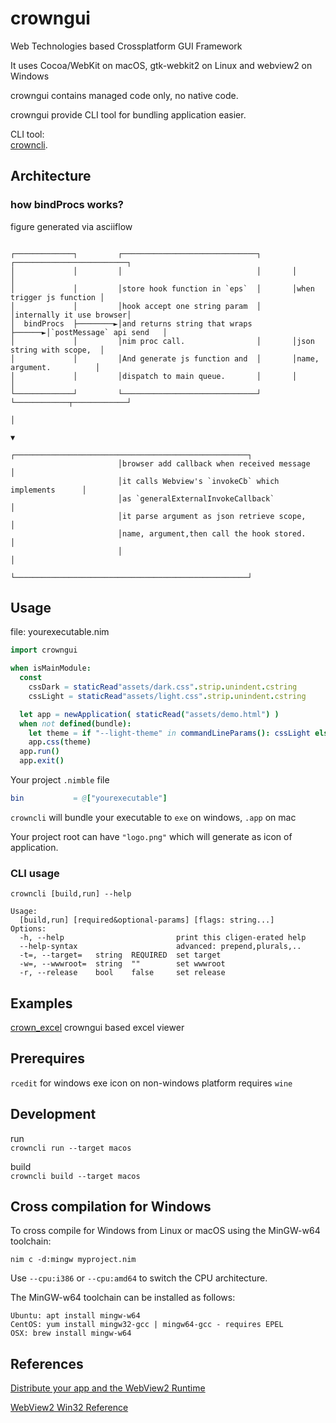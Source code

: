 # crowngui  

Web Technologies based Crossplatform GUI Framework  

It uses Cocoa/WebKit on macOS, gtk-webkit2 on Linux and webview2 on Windows  

crowngui contains managed code only, no native code.

crowngui provide CLI tool for bundling application easier.

CLI tool:  
[crowncli](https://github.com/bung87/crowncli). 

## Architecture

### how bindProcs works?  

figure generated via asciiflow  

```

┌─────────────┐         ┌──────────────────────────────┐       ┌─────────────────────────┐
│             │         │                              │       │                         │
│             │         │store hook function in `eps`  │       │when trigger js function │
│             │         │hook accept one string param  │       │internally it use browser│
│  bindProcs  ├────────►│and returns string that wraps ├──────►│`postMessage` api send   │
│             │         │nim proc call.                │       │json string with scope,  │
│             │         │And generate js function and  │       │name, argument.          │
│             │         │dispatch to main queue.       │       │                         │
└─────────────┘         └──────────────────────────────┘       └────────────┬────────────┘
                                                                            │
                                                                            ▼
                        ┌────────────────────────────────────────────────────┐
                        │browser add callback when received message          │
                        │it calls Webview's `invokeCb` which implements      │
                        │as `generalExternalInvokeCallback`                  │
                        │it parse argument as json retrieve scope,           │
                        │name, argument,then call the hook stored.           │
                        │                                                    │
                        └────────────────────────────────────────────────────┘

```

## Usage  
file: yourexecutable.nim  
``` nim
import crowngui

when isMainModule:
  const   
    cssDark = staticRead"assets/dark.css".strip.unindent.cstring
    cssLight = staticRead"assets/light.css".strip.unindent.cstring

  let app = newApplication( staticRead("assets/demo.html") )
  when not defined(bundle):
    let theme = if "--light-theme" in commandLineParams(): cssLight else: cssDark
    app.css(theme)
  app.run()
  app.exit()
```
Your project `.nimble` file  
``` nim
bin           = @["yourexecutable"]
```

`crowncli` will bundle your executable to `exe` on windows, `.app` on mac  

Your project root can have `"logo.png"` which will generate as icon of application.  

### CLI usage  
`crowncli [build,run] --help`  

```
Usage:
  [build,run] [required&optional-params] [flags: string...]
Options:
  -h, --help                         print this cligen-erated help
  --help-syntax                      advanced: prepend,plurals,..
  -t=, --target=   string  REQUIRED  set target
  -w=, --wwwroot=  string  ""        set wwwroot
  -r, --release    bool    false     set release

```

## Examples  
[crown_excel](https://github.com/bung87/crown_excel)  crowngui based excel viewer
## Prerequires  
  
`rcedit` for windows exe icon on non-windows platform requires `wine`  

## Development  

run  
`crowncli run --target macos`  

build  
`crowncli build --target macos`


## Cross compilation for Windows  

To cross compile for Windows from Linux or macOS using the MinGW-w64 toolchain:  

`nim c -d:mingw myproject.nim`  

Use `--cpu:i386` or `--cpu:amd64` to switch the CPU architecture.

The MinGW-w64 toolchain can be installed as follows:  

```
Ubuntu: apt install mingw-w64
CentOS: yum install mingw32-gcc | mingw64-gcc - requires EPEL
OSX: brew install mingw-w64
```

## References  

[Distribute your app and the WebView2 Runtime](https://learn.microsoft.com/en-us/microsoft-edge/webview2/concepts/distribution)

[WebView2 Win32 Reference](https://learn.microsoft.com/en-us/microsoft-edge/webview2/reference/win32/)  

